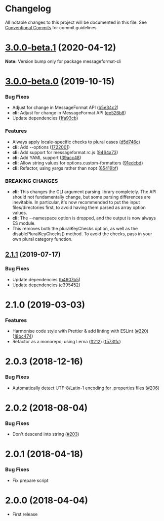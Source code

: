# Changelog

All notable changes to this project will be documented in this file.
See [Conventional Commits](https://conventionalcommits.org) for commit guidelines.

# [3.0.0-beta.1](https://github.com/messageformat/messageformat/compare/messageformat-cli@3.0.0-beta.0...messageformat-cli@3.0.0-beta.1) (2020-04-12)

**Note:** Version bump only for package messageformat-cli





# [3.0.0-beta.0](https://github.com/messageformat/messageformat/compare/messageformat-cli@2.1.1...messageformat-cli@3.0.0-beta.0) (2019-10-15)


### Bug Fixes

* Adjust for change in MessageFormat API ([b5e34c2](https://github.com/messageformat/messageformat/commit/b5e34c2f5148f4f73c3d9506c5dc769facb5a2e1))
* **cli:** Adjust for change in MessageFormat API ([ee526b8](https://github.com/messageformat/messageformat/commit/ee526b897ce99e5354408a05910d651bff34828e))
* Update dependencies ([1fa93cb](https://github.com/messageformat/messageformat/commit/1fa93cb1fa48bbc05256171e8a27f7b934f4abb2))


### Features

* Always apply locale-specific checks to plural cases ([d5d746c](https://github.com/messageformat/messageformat/commit/d5d746c873504e5146d37be72bd1214b6d52c48f))
* **cli:** Add --options ([1722001](https://github.com/messageformat/messageformat/commit/172200118de75ef985da40d8a5b2976636b3db0f))
* **cli:** Add support for messageformat.rc.js ([8464a73](https://github.com/messageformat/messageformat/commit/8464a737eab2c2d0b6f0779e4fe63f753ba196ab))
* **cli:** Add YAML support ([39acc48](https://github.com/messageformat/messageformat/commit/39acc4860c6fa07cd2c303e91c3b738f21398a68))
* **cli:** Allow string values for options.custom-formatters ([91edcbd](https://github.com/messageformat/messageformat/commit/91edcbd05b1fcc9f20516fe38e9efc11a1405783))
* **cli:** Refactor, using yargs rather than nopt ([85419bf](https://github.com/messageformat/messageformat/commit/85419bfd41185ae05081775387102a4d33b18308))


### BREAKING CHANGES

* **cli:** This changes the CLI argument parsing library
completely. The API should not fundamentally change, but some parsing
differences are inevitable. In particular, it's now recommended to put
the input files/directories first, to avoid having them parsed as array
option values.
* **cli:** The --namespace option is dropped, and the output is
now always ES module.
* This removes both the pluralKeyChecks option, as well
as the disablePluralKeyChecks() method. To avoid the checks, pass in your
own plural category function.





## [2.1.1](https://github.com/messageformat/messageformat/compare/messageformat-cli@2.1.0...messageformat-cli@2.1.1) (2019-07-17)


### Bug Fixes

* Update dependencies ([b4907b5](https://github.com/messageformat/messageformat/commit/b4907b5))
* Update dependencies ([c395452](https://github.com/messageformat/messageformat/commit/c395452))





# 2.1.0 (2019-03-03)


### Features

* Harmonise code style with Prettier & add linting with ESLint ([#220](https://github.com/messageformat/messageformat/issues/220)) ([18bc474](https://github.com/messageformat/messageformat/commit/18bc474))
* Refactor as a monorepo, using Lerna ([#212](https://github.com/messageformat/messageformat/issues/212)) ([f573ffc](https://github.com/messageformat/messageformat/commit/f573ffc))


# 2.0.3 (2018-12-16)


### Bug Fixes

* Automatically detect UTF-8/Latin-1 encoding for .properties files ([#206](https://github.com/messageformat/messageformat/issues/206))


# 2.0.2 (2018-08-04)


### Bug Fixes

* Don't descend into string ([#203](https://github.com/messageformat/messageformat/issues/203))


# 2.0.1 (2018-04-18)


### Bug Fixes

* Fix prepare script


# 2.0.0 (2018-04-04)


* First release
